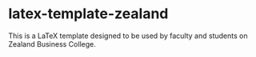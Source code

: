 # latex-template-zealand
This is a LaTeX template designed to be used by faculty and students on Zealand Business College.
